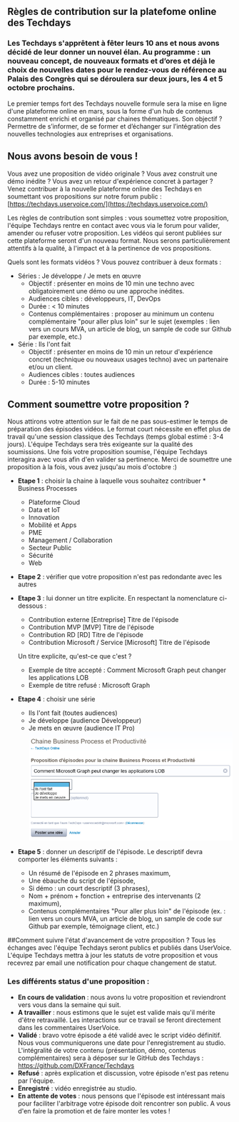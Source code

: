 ## Règles de contribution sur la platefome online des Techdays 

### Les Techdays s'apprêtent à fêter leurs 10 ans et nous avons décidé de leur donner un nouvel élan. Au programme : un nouveau concept, de nouveaux formats et d’ores et déjà le choix de nouvelles dates pour le rendez-vous de référence au Palais des Congrès qui se déroulera sur deux jours, les 4 et 5 octobre prochains.

Le premier temps fort des Techdays nouvelle formule sera la mise en ligne d'une plateforme online en mars, sous la forme d'un hub de contenus constamment enrichi et organisé par chaines thématiques.
Son objectif ? Permettre de s’informer, de se former et d’échanger sur l’intégration des nouvelles technologies aux entreprises et organisations. 

## Nous avons besoin de vous !
Vous avez une proposition de vidéo originale ? Vous avez construit une démo inédite ? Vous avez un retour d'expérience concret à partager ?
Venez contribuer à la nouvelle plateforme online des Techdays en soumettant vos propositions sur notre forum public : [https://techdays.uservoice.com/](https://techdays.uservoice.com/)

Les règles de contribution sont simples : vous soumettez votre proposition, l'équipe Techdays rentre en contact avec vous via le forum pour valider, amender ou refuser votre proposition.
Les vidéos qui seront publiées sur cette plateforme seront d'un nouveau format. Nous serons particulièrement attentifs à la qualité, à l'impact et à la pertinence de vos propositions.

Quels sont les formats vidéos ?
Vous pouvez contribuer à deux formats :
 * Séries : Je développe / Je mets en œuvre 
	* Objectif : présenter en moins de 10 min une techno avec obligatoirement une démo ou une approche inédites. 
	* Audiences cibles : développeurs, IT, DevOps
	* Durée : < 10 minutes
	* Contenus complémentaires : proposer au minimum un contenu complémentaire "pour aller plus loin" sur le sujet (exemples : lien vers un cours MVA, un article de blog, un sample de code sur Github par exemple, etc.)
 * Série : Ils l'ont fait
	* Objectif : présenter en moins de 10 min un retour d'expérience concret (technique ou nouveaux usages techno) avec un partenaire et/ou un client.
	* Audiences cibles : toutes audiences
	* Durée : 5-10 minutes

## Comment soumettre votre proposition ?
Nous attirons votre attention sur le fait de ne pas sous-estimer le temps de préparation des épisodes vidéos. Le format court nécessite en effet plus de travail qu'une session classique des Techdays (temps global estimé : 3-4 jours).
L'équipe Techdays sera très exigeante sur la qualité des soumissions. Une fois votre proposition soumise, l'équipe Techdays interagira avec vous afin d'en valider sa pertinence.
Merci de soumettre une proposition à la fois, vous avez jusqu'au mois d'octobre :)

* **Etape 1** : choisir la chaine à laquelle vous souhaitez contribuer
    	* Business Processes
	* Plateforme Cloud
	* Data et IoT
	* Innovation
	* Mobilité et Apps
	* PME
	* Management / Collaboration
	* Secteur Public
	* Sécurité
	* Web
 
* **Etape 2** : vérifier que votre proposition n'est pas redondante avec les autres

* **Etape 3** : lui donner un titre explicite. En respectant la nomenclature ci-dessous :
	* Contribution externe	[Entreprise] Titre de l'épisode
	* Contribution MVP	 [MVP] Titre de l'épisode
	* Contribution RD	 [RD] Titre de l'épisode
	* Contribution Microsoft / Service	 [Microsoft] Titre de l'épisode

	Un titre explicite, qu'est-ce que c'est ?
	*  Exemple de titre accepté : Comment Microsoft Graph peut changer les applications LOB
	*  Exemple de titre refusé : Microsoft Graph

* **Etape 4** : choisir une série
	* Ils l'ont fait (toutes audiences)
	* Je développe (audience Développeur)
	* Je mets en œuvre (audience IT Pro)
![](https://raw.githubusercontent.com/DXFrance/Techdays/master/Assets/screen1.png)
	
* **Etape 5** : donner un descriptif de l'épisode. Le descriptif devra comporter les éléments suivants :
	* Un résumé de l'épisode en 2 phrases maximum,
	* Une ébauche du script de l'épisode,
	* Si démo : un court descriptif (3 phrases),
	* Nom + prénom + fonction + entreprise des intervenants (2 maximum),
	* Contenus complémentaires "Pour aller plus loin" de l'épisode (ex. : lien vers un cours MVA, un article de blog, un sample de code sur Github par exemple, témoignage client, etc.)

##Comment suivre l'état d'avancement de votre proposition ?
Tous les échanges avec l'équipe Techdays seront publics et publiés dans UserVoice. L'équipe Techdays mettra à jour les statuts de votre proposition et  vous recevrez par email une notification pour chaque changement de statut.

### Les différents status d'une proposition :
* **En cours de validation** : nous avons lu votre proposition et reviendront vers vous dans la semaine qui suit.
* **A travailler** : nous estimons que le sujet est valide mais qu'il mérite d'être retravaillé. Les interactions sur ce travail se feront directement dans les commentaires UserVoice.
* **Validé** : bravo votre épisode a été validé avec le script vidéo définitif. Nous vous communiquerons une date pour l'enregistrement au studio. L'intégralité de votre contenu (présentation, démo, contenus complémentaires) sera à déposer sur le GitHub des Techdays : https://github.com/DXFrance/Techdays
* **Refusé** : après explication et discussion, votre épisode n'est pas retenu par l'équipe.
* **Enregistré** : vidéo enregistrée au studio.
* **En attente de votes** : nous pensons que l'épisode est intéressant mais pour faciliter l'arbitrage votre épisode doit rencontrer son public. A vous d'en faire la promotion et de faire monter les votes ! 

